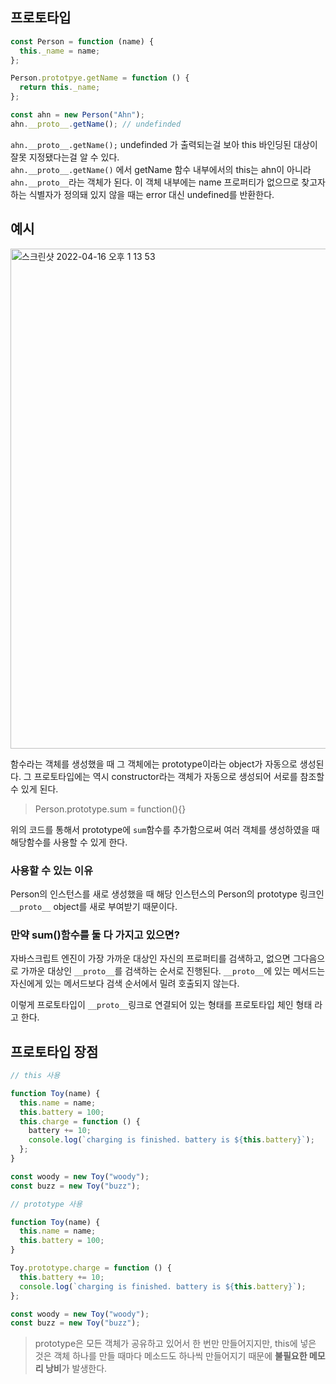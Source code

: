 ## 프로토타입

```js
const Person = function (name) {
  this._name = name;
};

Person.prototpye.getName = function () {
  return this._name;
};

const ahn = new Person("Ahn");
ahn.__proto__.getName(); // undefinded
```

`ahn.__proto__.getName();` undefinded 가 출력되는걸 보아 this 바인딩된 대상이 잘못 지정됐다는걸 알 수 있다.
<br>
`ahn.__proto__.getName()` 에서 getName 함수 내부에서의 this는 ahn이 아니라 `ahn.__proto__`라는 객체가 된다.
이 객체 내부에는 name 프로퍼티가 없으므로 찾고자 하는 식별자가 정의돼 있지 않을 때는 error 대신 undefined를 반환한다.

## 예시

<img width="800" alt="스크린샷 2022-04-16 오후 1 13 53" src="https://user-images.githubusercontent.com/82227098/163660989-94dc5908-0648-437d-bc3e-74faf7291de5.png">

함수라는 객체를 생성했을 때 그 객체에는 prototype이라는 object가 자동으로 생성된다. 그 프로토타입에는 역시 constructor라는 객체가 자동으로 생성되어 서로를 참조할 수 있게 된다.

> Person.prototype.sum = function(){}

위의 코드를 통해서 prototype에 `sum`함수를 추가함으로써 여러 객체를 생성하였을 때 해당함수를 사용할 수 있게 한다.

### 사용할 수 있는 이유

Person의 인스턴스를 새로 생성했을 때 해당 인스턴스의 Person의 prototype 링크인 `__proto__` object를 새로 부여받기 때문이다.

### 만약 sum()함수를 둘 다 가지고 있으면?

자바스크립트 엔진이 가장 가까운 대상인 자신의 프로퍼티를 검색하고, 없으면 그다음으로 가까운 대상인 `__proto__`를 검색하는 순서로 진행된다. `__proto__`에 있는 메서드는 자신에게 있는 메서드보다 검색 순서에서 밀려 호출되지 않는다.

이렇게 프로토타입이 `__proto__`링크로 연결되어 있는 형태를 프로토타입 체인 형태 라고 한다.

## 프로토타입 장점

```js
// this 사용

function Toy(name) {
  this.name = name;
  this.battery = 100;
  this.charge = function () {
    battery += 10;
    console.log(`charging is finished. battery is ${this.battery}`);
  };
}

const woody = new Toy("woody");
const buzz = new Toy("buzz");

// prototype 사용

function Toy(name) {
  this.name = name;
  this.battery = 100;
}

Toy.prototype.charge = function () {
  this.battery += 10;
  console.log(`charging is finished. battery is ${this.battery}`);
};

const woody = new Toy("woody");
const buzz = new Toy("buzz");
```

> prototype은 모든 객체가 공유하고 있어서 한 번만 만들어지지만, this에 넣은 것은 객체 하나를 만들 때마다 메소드도 하나씩 만들어지기 때문에 **불필요한 메모리 낭비**가 발생한다.
